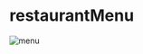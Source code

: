 # restaurantMenu
 
 

![menu](https://user-images.githubusercontent.com/69840258/183632278-e9690f81-b79d-4330-869a-894a566ce246.png)
